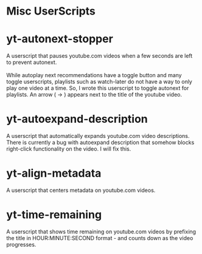 # Misc UserScripts

# yt-autonext-stopper
A userscript that pauses youtube.com videos when a few seconds are left to prevent autonext.<br />
<br />
While autoplay next recommendations have a toggle button and many toggle userscripts, playlists such as watch-later do not have a way to only play one video at a time. So, I wrote this userscript to toggle autonext for playlists. An arrow ( -> ) appears next to the title of the youtube video.

# yt-autoexpand-description
A userscript that automatically expands youtube.com video descriptions.<br />
There is currently a bug with autoexpand description that somehow blocks right-click functionality on the video. I will fix this.

# yt-align-metadata
A userscript that centers metadata on youtube.com videos.

# yt-time-remaining
A userscript that shows time remaining on youtube.com videos by prefixing the title in HOUR:MINUTE:SECOND format - and counts down as the video progresses.
